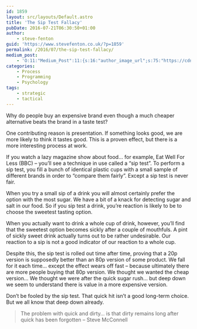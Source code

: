 ```yaml
---
id: 1859
layout: src/layouts/Default.astro
title: 'The Sip Test Fallacy'
pubDate: 2016-07-21T06:30:50+01:00
author:
    - steve-fenton
guid: 'https://www.stevefenton.co.uk/?p=1859'
permalink: /2016/07/the-sip-test-fallacy/
medium_post:
    - 'O:11:"Medium_Post":11:{s:16:"author_image_url";s:75:"https://cdn-images-1.medium.com/fit/c/400/400/1*eXkhfEuF41g5W_xnc_ydLA.jpeg";s:10:"author_url";s:38:"https://medium.com/@steve.fenton.co.uk";s:11:"byline_name";N;s:12:"byline_email";N;s:10:"cross_link";s:3:"yes";s:2:"id";s:12:"cfba107e89ce";s:21:"follower_notification";s:3:"yes";s:7:"license";s:19:"all-rights-reserved";s:14:"publication_id";s:2:"-1";s:6:"status";s:5:"draft";s:3:"url";s:51:"https://medium.com/@steve.fenton.co.uk/cfba107e89ce";}'
categories:
    - Process
    - Programming
    - Psychology
tags:
    - strategic
    - tactical
---
```


Why do people buy an expensive brand even though a much cheaper alternative beats the brand in a taste test?

One contributing reason is presentation. If something looks good, we are more likely to think it tastes good. This is a proven effect, but there is a more interesting process at work.

If you watch a lazy magazine show about food… for example, Eat Well For Less (BBC) – you’ll see a technique in use called a “sip test”. To perform a sip test, you fill a bunch of identical plastic cups with a small sample of different brands in order to “compare them fairly”. Except a sip test is never fair.

When you try a small sip of a drink you will almost certainly prefer the option with the most sugar. We have a bit of a knack for detecting sugar and salt in our food. So if you sip test a drink, you’re reaction is likely to be to choose the sweetest tasting option.

When you actually want to drink a whole cup of drink, however, you’ll find that the sweetest option becomes sickly after a couple of mouthfuls. A pint of sickly sweet drink actually turns out to be rather undesirable. Our reaction to a sip is not a good indicator of our reaction to a whole cup.

Despite this, the sip test is rolled out time after time, proving that a 20p version is supposedly better than an 80p version of some product. We fall for it each time… except the effect wears off fast – because ultimately there are more people buying that 80p version. We thought we wanted the cheap version… We thought we were after the quick sugar rush… but deep down we seem to understand there is value in a more expensive version.

Don’t be fooled by the sip test. That quick hit isn’t a good long-term choice. But we all know that deep down already.

> The problem with quick and dirty… is that dirty remains long after quick has been forgotten – Steve McConnell
